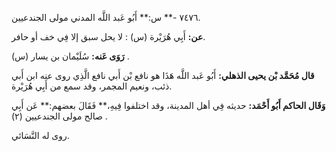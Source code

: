 ٧٤٧٦ -** س:** أَبُو عَبد اللَّه المدني مولى الجندعيين.

**عن:** أَبِي هُرَيْرة (س) : لا يحل سبق إلا فِي خف أو حافر.

**رَوَى عَنه:** سُلَيْمان بن يسار (س) .

**قال مُحَمَّد بْن يحيى الذهلي:** أَبُو عَبد اللَّه هَذَا هو نافع بْن أَبي نافع الَّذِي روى عنه ابن أَبي ذئب، ونعيم المجمر، وقد سمع من أَبِي هُرَيْرة.

**وَقَال الحاكم أَبُو أَحْمَد:** حديثه فِي أهل المدينة، وقد اختلفوا فِيهِ،** فَقَالَ بعضهم:** عَن أَبِي صالح مولى الجندعيين (٢) .

روى له النَّسَائي.
